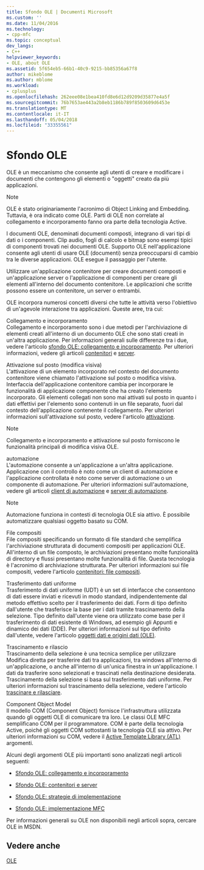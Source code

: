 ```yaml
---
title: Sfondo OLE | Documenti Microsoft
ms.custom: ''
ms.date: 11/04/2016
ms.technology:
- cpp-mfc
ms.topic: conceptual
dev_langs:
- C++
helpviewer_keywords:
- OLE, about OLE
ms.assetid: 5f654eb5-66b1-40c9-9215-bb85356a67f8
author: mikeblome
ms.author: mblome
ms.workload:
- cplusplus
ms.openlocfilehash: 262eee08e1bea410fd8e6d12d9209d35877e4a5f
ms.sourcegitcommit: 76b7653ae443a2b8eb1186b789f8503609d6453e
ms.translationtype: MT
ms.contentlocale: it-IT
ms.lasthandoff: 05/04/2018
ms.locfileid: "33355561"
---
```

# <a name="ole-background"></a>Sfondo OLE
OLE è un meccanismo che consente agli utenti di creare e modificare i documenti che contengono gli elementi o "oggetti" creato da più applicazioni.  
  
> [!NOTE]
>  OLE è stato originariamente l'acronimo di Object Linking and Embedding. Tuttavia, è ora indicato come OLE. Parti di OLE non correlate al collegamento e incorporamento fanno ora parte della tecnologia Active.  
  
 I documenti OLE, denominati documenti composti, integrano di vari tipi di dati o i componenti. Clip audio, fogli di calcolo e bitmap sono esempi tipici di componenti trovati nei documenti OLE. Supporto OLE nell'applicazione consente agli utenti di usare OLE (documenti) senza preoccuparsi di cambio tra le diverse applicazioni. OLE esegue il passaggio per l'utente.  
  
 Utilizzare un'applicazione contenitore per creare documenti composti e un'applicazione server o l'applicazione di componenti per creare gli elementi all'interno del documento contenitore. Le applicazioni che scritte possono essere un contenitore, un server o entrambi.  
  
 OLE incorpora numerosi concetti diversi che tutte le attività verso l'obiettivo di un'agevole interazione tra applicazioni. Queste aree, tra cui:  
  
 Collegamento e incorporamento  
 Collegamento e incorporamento sono i due metodi per l'archiviazione di elementi creati all'interno di un documento OLE che sono stati creati in un'altra applicazione. Per informazioni generali sulle differenze tra i due, vedere l'articolo [sfondo OLE: collegamento e incorporamento](../mfc/ole-background-linking-and-embedding.md). Per ulteriori informazioni, vedere gli articoli [contenitori](../mfc/containers.md) e [server](../mfc/servers.md).  
  
 Attivazione sul posto (modifica visiva)  
 L'attivazione di un elemento incorporato nel contesto del documento contenitore viene chiamato l'attivazione sul posto o modifica visiva. Interfaccia dell'applicazione contenitore cambia per incorporare le funzionalità di applicazione componente che ha creato l'elemento incorporato. Gli elementi collegati non sono mai attivati sul posto in quanto i dati effettivi per l'elemento sono contenuti in un file separato, fuori dal contesto dell'applicazione contenente il collegamento. Per ulteriori informazioni sull'attivazione sul posto, vedere l'articolo [attivazione](../mfc/activation-cpp.md).  
  
> [!NOTE]
>  Collegamento e incorporamento e attivazione sul posto forniscono le funzionalità principali di modifica visiva OLE.  
  
 automazione  
 L'automazione consente a un'applicazione a un'altra applicazione. Applicazione con il controllo è noto come un client di automazione e l'applicazione controllata è noto come server di automazione o un componente di automazione. Per ulteriori informazioni sull'automazione, vedere gli articoli [client di automazione](../mfc/automation-clients.md) e [server di automazione](../mfc/automation-servers.md).  
  
> [!NOTE]
>  Automazione funziona in contesti di tecnologia OLE sia attivo. È possibile automatizzare qualsiasi oggetto basato su COM.  
  
 File compositi  
 File compositi specificando un formato di file standard che semplifica l'archiviazione strutturata di documenti compositi per applicazioni OLE. All'interno di un file composto, le archiviazioni presentano molte funzionalità di directory e flussi presentano molte funzionalità di file. Questa tecnologia è l'acronimo di archiviazione strutturata. Per ulteriori informazioni sui file compositi, vedere l'articolo [contenitori: file compositi](../mfc/containers-compound-files.md).  
  
 Trasferimento dati uniforme  
 Trasferimento di dati uniforme (UDT) è un set di interfacce che consentono di dati essere inviati e ricevuti in modo standard, indipendentemente dal metodo effettivo scelto per il trasferimento dei dati. Form di tipo definito dall'utente che trasferisce la base per i dati tramite trascinamento della selezione. Tipo definito dall'utente viene ora utilizzato come base per il trasferimento di dati esistente di Windows, ad esempio gli Appunti e dinamico dei dati (DDE). Per ulteriori informazioni sul tipo definito dall'utente, vedere l'articolo [oggetti dati e origini dati (OLE)](../mfc/data-objects-and-data-sources-ole.md).  
  
 Trascinamento e rilascio  
 Trascinamento della selezione è una tecnica semplice per utilizzare Modifica diretta per trasferire dati tra applicazioni, tra windows all'interno di un'applicazione, o anche all'interno di un'unica finestra in un'applicazione. I dati da trasferire sono selezionati e trascinati nella destinazione desiderata. Trascinamento della selezione si basa sul trasferimento dati uniforme. Per ulteriori informazioni sul trascinamento della selezione, vedere l'articolo [trascinare e rilasciare](../mfc/drag-and-drop-ole.md).  
  
 Component Object Model  
 Il modello COM (Component Object) fornisce l'infrastruttura utilizzata quando gli oggetti OLE di comunicare tra loro. Le classi OLE MFC semplificano COM per il programmatore. COM è parte della tecnologia Active, poiché gli oggetti COM sottostanti la tecnologia OLE sia attivo. Per ulteriori informazioni su COM, vedere il [Active Template Library (ATL)](../atl/active-template-library-atl-concepts.md) argomenti.  
  
 Alcuni degli argomenti OLE più importanti sono analizzati negli articoli seguenti:  
  
-   [Sfondo OLE: collegamento e incorporamento](../mfc/ole-background-linking-and-embedding.md)  
  
-   [Sfondo OLE: contenitori e server](../mfc/ole-background-containers-and-servers.md)  
  
-   [Sfondo OLE: strategie di implementazione](../mfc/ole-background-implementation-strategies.md)  
  
-   [Sfondo OLE: implementazione MFC](../mfc/ole-background-mfc-implementation.md)  
  
 Per informazioni generali su OLE non disponibili negli articoli sopra, cercare OLE in MSDN.  
  
## <a name="see-also"></a>Vedere anche  
 [OLE](../mfc/ole-in-mfc.md)

